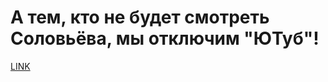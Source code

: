 # А тем, кто не будет смотреть Соловьёва, мы отключим "ЮТуб"!



[LINK](https://varlamov.ru/4099274.html)